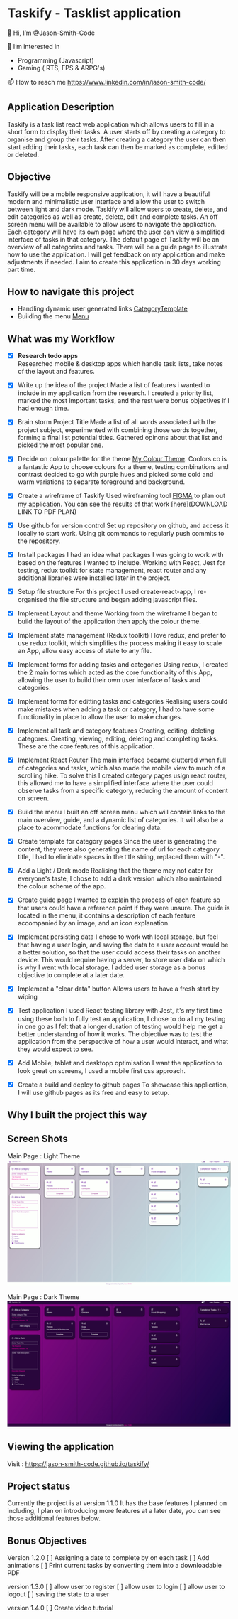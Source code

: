 # Taskify - Tasklist application

👋 Hi, I’m @Jason-Smith-Code

👀 I’m interested in

-   Programming (Javascript)
-   Gaming ( RTS, FPS & ARPG's)

📫 How to reach me
https://www.linkedin.com/in/jason-smith-code/

## Application Description

Taskify is a task list react web application which allows users to fill in a short form to display their tasks.
A user starts off by creating a category to organise and group their tasks.
After creating a category the user can then start adding their tasks, each task can then be marked as complete, editted or deleted.

## Objective

Taskify will be a mobile responsive application, it will have a beautiful modern and minimalistic user interface and allow the user to switch between light and dark mode.
Taskify will allow users to create, delete, and edit categories as well as create, delete, edit and complete tasks.
An off screen menu will be available to allow users to navigate the application.
Each category will have its own page where the user can view a simplified interface of tasks in that category.
The default page of Taskify will be an overview of all categories and tasks.
There will be a guide page to illustrate how to use the application.
I will get feedback on my application and make adjustments if needed.
I aim to create this application in 30 days working part time.

## How to navigate this project

-   Handling dynamic user generated links [CategoryTemplate](https://github.com/Jason-Smith-Code/taskify/blob/main/src/routes/CategoryTemplate.js)
-   Building the menu [Menu](https://github.com/Jason-Smith-Code/taskify/blob/main/src/components/menu/Menu.js)

## What was my Workflow

-   [x] **Research todo apps** <br>
        Researched mobile & desktop apps which handle task lists, take notes of the layout and features.

-   [x] Write up the idea of the project
        Made a list of features i wanted to include in my application from the research. I created a priority list, marked the most important tasks, and the rest were bonus objectives if I had enough time.

-   [x] Brain storm Project Title
        Made a list of all words associated with the project subject, experimented with combining those words together, forming a final list potential titles. Gathered opinons about that list and picked the most popular one.

-   [x] Decide on colour palette for the theme
        [My Colour Theme](https://coolors.co/69009e-9e0091-ff00b1-c2a5bc-c1e9f1). Coolors.co is a fantastic App to choose colours for a theme, testing combinations and contrast decided to go with purple hues and picked some cold and warm variations to separate foreground and background.

-   [x] Create a wireframe of Taskify
        Used wireframing tool [FIGMA](https://www.figma.com/) to plan out my application.
        You can see the results of that work [here](DOWNLOAD LINK TO PDF PLAN)

-   [x] Use github for version control
        Set up repository on github, and access it locally to start work. Using git commands to regularly push commits to the repository.

-   [x] Install packages
        I had an idea what packages I was going to work with based on the features I wanted to include. Working with React, Jest for testing, redux toolkit for state management, react router and any additional libraries were installed later in the project.

-   [x] Setup file structure
        For this project I used create-react-app, I re-organised the file structure and began adding javascript files.

-   [x] Implement Layout and theme
        Working from the wireframe I began to build the layout of the application then apply the colour theme.

-   [x] Implement state management (Redux toolkit)
        I love redux, and prefer to use redux toolkit, which simplifies the process making it easy to scale an App, allow easy access of state to any file.

-   [x] Implement forms for adding tasks and categories
        Using redux, I created the 2 main forms which acted as the core functionality of this App, allowing the user to build their own user interface of tasks and categories.

-   [x] Implement forms for editting tasks and categories
        Realising users could make mistakes when adding a task or category, I had to have some functionality in place to allow the user to make changes.

-   [x] Implement all task and category features
        Creating, editing, deleting categores. Creating, viewing, editing, deleting and completing tasks. These are the core features of this application.

-   [x] Implement React Router
        The main interface became cluttered when full of categories and tasks, which also made the mobile view to much of a scrolling hike. To solve this I created category pages usign react router, this allowed me to have a simplified interface where the user could observe tasks from a specific category, reducing the amount of content on screen.

-   [x] Build the menu
        I built an off screen menu which will contain links to the main overview, guide, and a dynamic list of categories. It will also be a place to acommodate functions for clearing data.

-   [x] Create template for category pages
        Since the user is generating the content, they were also generating the name of url for each category title, I had to eliminate spaces in the title string, replaced them with "-".

-   [x] Add a Light / Dark mode
        Realising that the theme may not cater for everyone's taste, I chose to add a dark version which also maintained the colour scheme of the app.

-   [x] Create guide page
        I wanted to explain the process of each feature so that users could have a reference point if they were unsure. The guide is located in the menu, it contains a description of each feature accompanied by an image, and an icon explanation.

-   [x] Implement persisting data
        I chose to work wth local storage, but feel that having a user login, and saving the data to a user account would be a better solution, so that the user could access their tasks on another device. This would require having a server, to store user data on which is why I went wth local storage. I added user storage as a bonus objective to complete at a later date.

-   [x] Implement a "clear data" button
        Allows users to have a fresh start by wiping

-   [x] Test application
        I used React testing library with Jest, it's my first time using these both to fully test an application, I chose to do all my testing in one go as I felt that a longer duration of testing would help me get a better understandng of how it works.
        The objective was to test the application from the perspective of how a user would interact, and what they would expect to see.

-   [x] Add Mobile, tablet and desktopp optimisation
        I want the application to look great on screens, I used a mobile first css approach.

-   [x] Create a build and deploy to github pages
        To showcase this application, I will use github pages as its free and easy to setup.

## Why I built the project this way

## Screen Shots

Main Page : Light Theme
![A test image](src/assets/images/main-light.jpg)

Main Page : Dark Theme
![A test image](src/assets/images/main-dark.jpg)

## Viewing the application

Visit : https://jason-smith-code.github.io/taskify/

## Project status

Currently the project is at version 1.1.0
It has the base features I planned on including, I plan on introducing more features at a later date, you can see those additional features below.

## Bonus Objectives

Version 1.2.0
[ ] Assigning a date to complete by on each task
[ ] Add animations
[ ] Print current tasks by converting them into a downloadable PDF

version 1.3.0
[ ] allow user to register
[ ] allow user to login
[ ] allow user to logout
[ ] saving the state to a user

version 1.4.0
[ ] Create video tutorial
